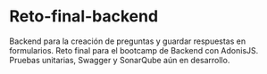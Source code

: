 # Reto-final-backend
Backend para la creación de preguntas y guardar respuestas en formularios. Reto final para el bootcamp de Backend con AdonisJS. Pruebas unitarias, Swagger y SonarQube aún en desarrollo.
